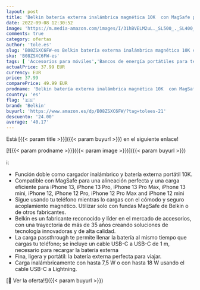 ```yaml
---
layout: post
title: 'Belkin batería externa inalámbrica magnética 10K  con MagSafe para la serie iPhone 12  carga inalámbrica de 7 5 W y puerto USB-C PD de entrada/salida de 18 W  cable USB-C a USB-C incluido   negra'
date: 2022-09-08 12:30:52
image: 'https://m.media-amazon.com/images/I/31hBVELM2uL._SL500_._SL400_.jpg'
comments: true
category: ofertas
author: 'tole.es'
slug: 'B08ZSXC6FW-es Belkin batería externa inalámbrica magnética 10K con...'
sku: 'B08ZSXC6FW-es'
tags: [ 'Accesorios para móviles','Bancos de energía portátiles para teléfonos móviles','Cargadores para móviles','Comunicación móvil y accesorios','Electrónica','belkin','iphone','🇪🇸', ]
actualPrice: 37.99 EUR
currency: EUR
price: 37.99
comparePrice: 49.99 EUR
prodname: 'Belkin batería externa inalámbrica magnética 10K  con MagSafe para la serie iPhone 12  carga inalámbrica de 7 5 W y puerto USB-C PD de entrada/salida de 18 W  cable USB-C a USB-C incluido   negra'
country: 'es'
flag: '🇪🇸'
brand: 'Belkin'
buyurl: 'https://www.amazon.es/dp/B08ZSXC6FW/?tag=tolees-21'
descuento: '24.00'
average: '40.17'
---
```


Está [{{< param title >}}]({{< param buyurl >}}) en el siguiente enlace!

[![{{< param prodname >}}]({{< param image >}})]({{< param buyurl >}})

ℹ️:

- Función doble como cargador inalámbrico y batería externa portátil 10K.
- Compatible con MagSafe para una alineación perfecta y una carga eficiente para iPhone 13, iPhone 13 Pro, iPhone 13 Pro Max, iPhone 13 mini, iPhone 12, iPhone 12 Pro, iPhone 12 Pro Max and iPhone 12 mini
- Sigue usando tu teléfono mientras lo cargas con el cómodo y seguro acoplamiento magnético. Utilizar solo con fundas MagSafe de Belkin o de otros fabricantes.
- Belkin es un fabricante reconocido y líder en el mercado de accesorios, con una trayectoria de más de 35 años creando soluciones de tecnología innovadoras y de alta calidad.
- La carga passthrough te permite llenar la batería al mismo tiempo que cargas tu teléfono; se incluye un cable USB-C a USB-C de 1 m, necesario para recargar la batería externa
- Fina, ligera y portátil: la batería externa perfecta para viajar.
- Carga inalámbricamente con hasta 7,5 W o con hasta 18 W usando el cable USB-C a Lightning.

[🛒 Ver la oferta!!]({{< param buyurl >}})

